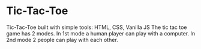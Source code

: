 # Tic-Tac-Toe
Tic-Tac-Toe built with simple tools: HTML, CSS, Vanilla JS
The tic tac toe game has 2 modes. In 1st mode a human player can play with a computer. In 2nd mode 2 people can play with each other.
